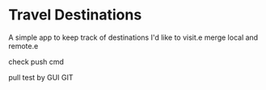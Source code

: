 # Travel Destinations

A simple app to keep track of destinations I'd like to visit.e
merge local and remote.e

check push cmd

pull test by GUI GIT

